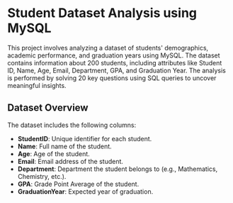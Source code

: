 # **Student Dataset Analysis using MySQL**

This project involves analyzing a dataset of students' demographics, academic performance, and graduation years using MySQL. The dataset contains information about 200 students, including attributes like Student ID, Name, Age, Email, Department, GPA, and Graduation Year. The analysis is performed by solving 20 key questions using SQL queries to uncover meaningful insights.

## **Dataset Overview**

The dataset includes the following columns:

- **StudentID**: Unique identifier for each student.
- **Name**: Full name of the student.
- **Age**: Age of the student.
- **Email**: Email address of the student.
- **Department**: Department the student belongs to (e.g., Mathematics, Chemistry, etc.).
- **GPA**: Grade Point Average of the student.
- **GraduationYear**: Expected year of graduation.
